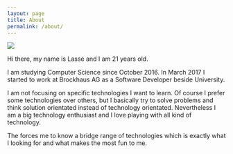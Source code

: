 ```yaml
---
layout: page
title: About
permalink: /about/
---
```


![](https://avatars0.githubusercontent.com/u/10197773?s=400&u=c5563e6ad24b62cc8d4542fe62497b6b77667df3&v=4)

Hi there, my name is Lasse and I am 21 years old.

I am studying Computer Science since October 2016. In March 2017 I started to work at Brockhaus AG as a Software Developer beside University.

I am not focusing on specific technologies I want to learn. Of course I prefer some technologies over others, but I basically try
to solve problems and think solution orientated instead of technology orientated. Nevertheless I am a big technology enthusiast and I love playing
with all kind of technology.

The forces me to know a bridge range of technologies which is exactly what I looking for and what makes the most fun to me.
